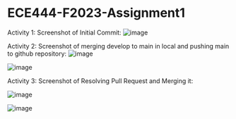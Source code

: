 # ECE444-F2023-Assignment1
Activity 1: Screenshot of Initial Commit:
![image](https://github.com/Ultare1717/ECE444-F2023-Assignment1/assets/67229334/3281b591-e744-4b31-b73e-901d5b97ebcc)

Activity 2: Screenshot of merging develop to main in local and pushing main to github repository:
![image](https://github.com/Ultare1717/ECE444-F2023-Assignment1/assets/67229334/ce728654-80c0-4a9a-bba5-8bffa1160fc7)

![image](https://github.com/Ultare1717/ECE444-F2023-Assignment1/assets/67229334/801ba34f-c0a8-4d17-ac32-e087bb8f56ca)

Activity 3: Screenshot of Resolving Pull Request and Merging it:

![image](https://github.com/Ultare1717/ECE444-F2023-Assignment1/assets/67229334/54c579da-1503-4414-8bbe-ce741c167143)

![image](https://github.com/Ultare1717/ECE444-F2023-Assignment1/assets/67229334/c7869904-41a0-4df3-9739-da85edccd33a)

